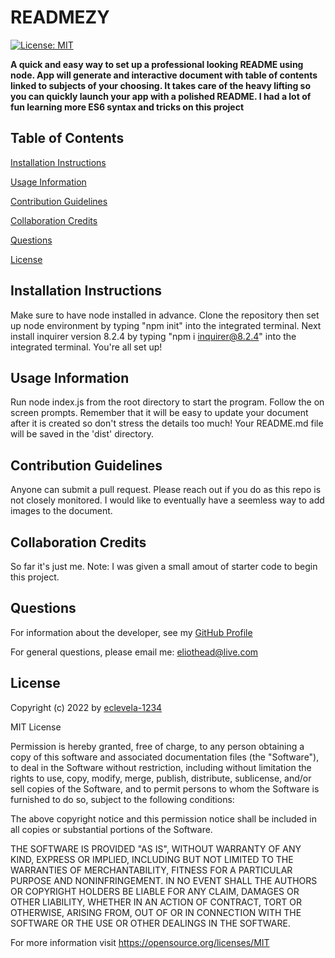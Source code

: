 
# READMEZY
[![License: MIT](https://img.shields.io/badge/License-MIT-yellow.svg)](https://opensource.org/licenses/MIT)

**A quick and easy way to set up a professional looking README using node. App will generate and interactive document with table of contents linked to subjects of your choosing. It takes care of the heavy lifting so you can quickly launch your app with a polished README. I had a lot of fun learning more ES6 syntax and tricks on this project**

## Table of Contents


[Installation Instructions](#installation-instructions)

[Usage Information](#usage-information)

[Contribution Guidelines](#contribution-guidelines)

[Collaboration Credits](#collaboration-credits)

[Questions](#questions)

[License](#license)


## Installation Instructions

Make sure to have node installed in advance. Clone the repository then set up node environment by typing "npm init" into the integrated terminal. Next install inquirer version 8.2.4 by typing "npm i inquirer@8.2.4" into the integrated terminal. You're all set up!
## Usage Information

Run node index.js from the root directory to start the program. Follow the on screen prompts. Remember that it will be easy to update your document after it is created so don't stress the details too much! Your README.md file will be saved in the 'dist' directory.
## Contribution Guidelines

Anyone can submit a pull request. Please reach out if you do as this repo is not closely monitored. I would like to eventually have a seemless way to add images to the document.
## Collaboration Credits

So far it's just me. Note: I was given a small amout of starter code to begin this project.
## Questions
For information about the developer, see my [GitHub Profile](https://github.com/eclevela-1234)

For general questions, please email me: eliothead@live.com
## License
Copyright (c)  2022 by [eclevela-1234](https://github.com/eclevela-1234)

MIT License

Permission is hereby granted, free of charge, to any person obtaining a copy
of this software and associated documentation files (the "Software"), to deal
in the Software without restriction, including without limitation the rights
to use, copy, modify, merge, publish, distribute, sublicense, and/or sell
copies of the Software, and to permit persons to whom the Software is
furnished to do so, subject to the following conditions:

The above copyright notice and this permission notice shall be included in all
copies or substantial portions of the Software.

THE SOFTWARE IS PROVIDED "AS IS", WITHOUT WARRANTY OF ANY KIND, EXPRESS OR
IMPLIED, INCLUDING BUT NOT LIMITED TO THE WARRANTIES OF MERCHANTABILITY,
FITNESS FOR A PARTICULAR PURPOSE AND NONINFRINGEMENT. IN NO EVENT SHALL THE
AUTHORS OR COPYRIGHT HOLDERS BE LIABLE FOR ANY CLAIM, DAMAGES OR OTHER
LIABILITY, WHETHER IN AN ACTION OF CONTRACT, TORT OR OTHERWISE, ARISING FROM,
OUT OF OR IN CONNECTION WITH THE SOFTWARE OR THE USE OR OTHER DEALINGS IN THE
SOFTWARE.

For more information visit https://opensource.org/licenses/MIT


